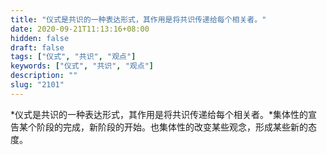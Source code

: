 ```yaml
---
title: "仪式是共识的一种表达形式，其作用是将共识传递给每个相关者。"
date: 2020-09-21T11:13:16+08:00
hidden: false
draft: false
tags: ["仪式", "共识", "观点"]
keywords: ["仪式", "共识", "观点"]
description: ""
slug: "2101"
---
```


*仪式是共识的一种表达形式，其作用是将共识传递给每个相关者。*集体性的宣告某个阶段的完成，新阶段的开始。也集体性的改变某些观念，形成某些新的态度。

